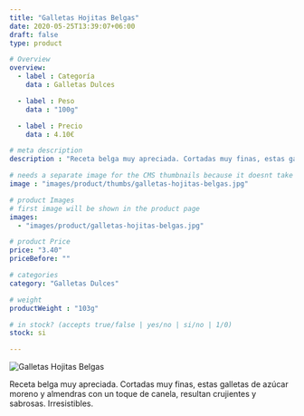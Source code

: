 ```yaml
---
title: "Galletas Hojitas Belgas"
date: 2020-05-25T13:39:07+06:00
draft: false
type: product

# Overview
overview:
  - label : Categoría
    data : Galletas Dulces

  - label : Peso
    data : "100g"

  - label : Precio
    data : 4.10€

# meta description
description : "Receta belga muy apreciada. Cortadas muy finas, estas galletas de azúcar moreno y almendras con un toque de canela, resultan crujientes y sabrosas. Irresistibles."

# needs a separate image for the CMS thumbnails because it doesnt take arrays (slideshow images)
image : "images/product/thumbs/galletas-hojitas-belgas.jpg"

# product Images
# first image will be shown in the product page
images:
  - "images/product/galletas-hojitas-belgas.jpg"

# product Price
price: "3.40"
priceBefore: ""

# categories
category: "Galletas Dulces"

# weight
productWeight : "103g"

# in stock? (accepts true/false | yes/no | si/no | 1/0)
stock: si

---
```

![Galletas Hojitas Belgas](/images/product/galletas-hojitas-belgas.jpg "Galletas Hojitas Belgas")

Receta belga muy apreciada. Cortadas muy finas, estas galletas de azúcar moreno y almendras con un toque de canela, resultan crujientes y sabrosas. Irresistibles.
